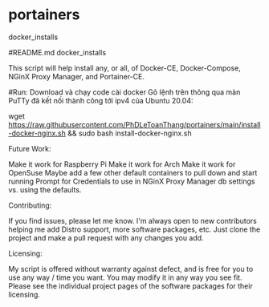 # portainers
docker_installs


#README.md docker_installs

This script will help install any, or all, of Docker-CE, Docker-Compose, NGinX Proxy Manager, and Portainer-CE.

#Run: Download và chạy code cài docker Gõ lệnh trên thông qua màn PuTTy đã kết nối thành công tới ipv4 của Ubuntu 20.04:

wget https://raw.githubusercontent.com/PhDLeToanThang/portainers/main/install-docker-nginx.sh && sudo bash install-docker-nginx.sh

Future Work:

Make it work for Raspberry Pi
Make it work for Arch
Make it work for OpenSuse
Maybe add a few other default containers to pull down and start running
Prompt for Credentials to use in NGinX Proxy Manager db settings vs. using the defaults.

Contributing:

If you find issues, please let me know. I'm always open to new contributors helping me add Distro support, more software packages, etc. Just clone the project and make a pull request with any changes you add.

Licensing:

My script is offered without warranty against defect, and is free for you to use any way / time you want. You may modify it in any way you see fit. Please see the individual project pages of the software packages for their licensing.
